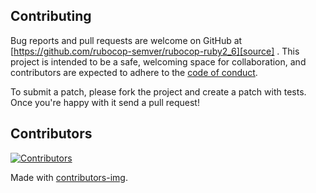 ## Contributing

Bug reports and pull requests are welcome on GitHub at [https://github.com/rubocop-semver/rubocop-ruby2_6][source]
. This project is intended to be a safe, welcoming space for collaboration, and contributors are expected to adhere to
the [code of conduct][conduct].

To submit a patch, please fork the project and create a patch with tests. Once you're happy with it send a pull request!

## Contributors

[![Contributors](https://contrib.rocks/image?repo=rubocop-semver/rubocop-ruby2_6)][contributors]

Made with [contributors-img][contrib-rocks].

[comment]: <> (Following links are used by README, CONTRIBUTING)

[conduct]: https://github.com/rubocop-semver/rubocop-ruby2_6/blob/main/CODE_OF_CONDUCT.md

[contrib-rocks]: https://contrib.rocks

[contributors]: https://github.com/rubocop-semver/rubocop-ruby2_6/graphs/contributors

[comment]: <> (Following links are used by README, CONTRIBUTING, Homepage)

[source]: https://github.com/rubocop-semver/rubocop-ruby2_6/

